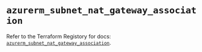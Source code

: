 # `azurerm_subnet_nat_gateway_association`

Refer to the Terraform Registory for docs: [`azurerm_subnet_nat_gateway_association`](https://registry.terraform.io/providers/hashicorp/azurerm/3.77.0/docs/resources/subnet_nat_gateway_association).
